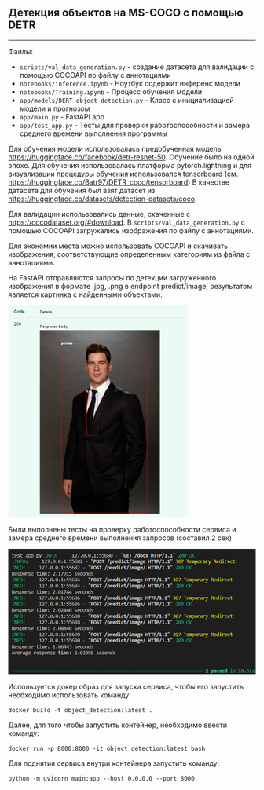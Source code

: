 ## **Детекция объектов на MS-COCO с помощью DETR**
----------------------------------------------------------------------------------------------------------------

Файлы: 
- `scripts/val_data_generation.py` - создание датасета для валидации с помощью COCOAPI по файлу с аннотациями
- `notebooks/inference.ipynb` - Ноутбук содержит инференс модели
- `notebooks/Training.ipynb` - Процесс обучения модели
- `app/models/DERT_object_detection.py` - Класс с инициализацией модели и прогнозом
- `app/main.py` - FastAPI app
- `app/test_app.py` - Тесты для проверки работоспособности и замера среднего времени выполнения программы

Для обучения модели использовалась предобученная модель https://huggingface.co/facebook/detr-resnet-50. Обучение было на одной эпохе. Для обучения использовалась платформа pytorch.lightning и для визуализации процедуры обучения использовался tensorboard (см. https://huggingface.co/Batr97/DETR_coco/tensorboard)
В качестве датасета для обучения был взят датасет из https://huggingface.co/datasets/detection-datasets/coco. 

Для валидации использовались данные, скаченные с https://cocodataset.org/#download. В `scripts/val_data_generation.py` с помощью COCOAPI загружались изображения по файлу с аннотациями.

Для экономии места можно использовать COCOAPI и скачивать изображения, соответствующие определенным категориям из файла с аннотациями.

На FastAPI отправляются запросы по детекции загруженного изображения в формате .jpg, .png в endpoint predict/image, результатом является картинка с найденными объектами:

<img src="report/crosby.png" alt="Example Image" width="365">

Были выполнены тесты на проверку работоспособности сервиса и замера среднего времени выполнения запросов (составил 2 сек)

<img src="report/pytest.png" alt="Example Image" width="724">

Используется докер образ для запуска сервиса, чтобы его запустить необходимо использовать команду: 
```
docker build -t object_detection:latest .
```

Далее, для того чтобы запустить контейнер, необходимо ввести команду: 
```
docker run -p 8000:8000 -it object_detection:latest bash
```

Для поднятия сервиса внутри контейнера запустить команду:
```
python -m uvicorn main:app --host 0.0.0.0 --port 8000
```

